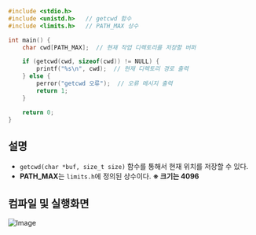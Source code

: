 ```c
#include <stdio.h>
#include <unistd.h>   // getcwd 함수
#include <limits.h>   // PATH_MAX 상수

int main() {
    char cwd[PATH_MAX];  // 현재 작업 디렉토리를 저장할 버퍼

    if (getcwd(cwd, sizeof(cwd)) != NULL) {
        printf("%s\n", cwd);  // 현재 디렉토리 경로 출력
    } else {
        perror("getcwd 오류");  // 오류 메시지 출력
        return 1;
    }

    return 0;
}
```
## 설명
- ``getcwd(char *buf, size_t size)`` 함수를 통해서 현재 위치를 저장할 수 있다.
- **PATH_MAX**는 ``limits.h``에 정의된 상수이다. **※ 크기는 4096**

## 컴파일 및 실행화면
![Image](https://github.com/user-attachments/assets/fa61f2c7-2b38-476d-b91d-fc9fd3e5c13a)